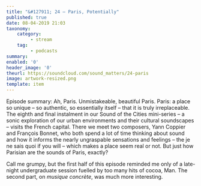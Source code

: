 ```yaml
---
title: "&#127911; 24 – Paris, Potentially"
published: true
date: 08-04-2019 21:03
taxonomy:
    category:
         - stream
    tag:
         - podcasts
summary:
enabled: '0'
header_image: '0'
theurl: https://soundcloud.com/sound_matters/24-paris
image: artwork-resized.png
template: item
---
```

 
Episode summary: Ah, Paris. Unmistakeable, beautiful Paris. Paris: a place so unique – so authentic, so essentially itself – that it is truly irreplaceable. The eighth and final instalment in our Sound of the Cities mini-series – a sonic exploration of our urban environments and their cultural soundscapes – visits the French capital. There we meet two composers, Yann Coppier and François Bonnet, who both spend a lot of time thinking about sound and how it informs the nearly ungraspable sensations and feelings – the je ne sais quoi if you will – which makes a place seem real or not. But just how Parisian are the sounds of Paris, exactly?

Call me grumpy, but the first half of this episode reminded me only of a late-night undergraduate session fuelled by too many hits of cocoa, Man. The second part, on _musique concrète_, was much more interesting.
